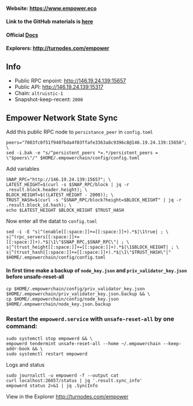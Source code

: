 #### Website: https://www.empower.eco
#### Link to the GitHub materials is [here](https://github.com/empowerchain)
#### Official [Docs](https://github.com/empowerchain/empowerchain/tree/main/testnets)
#### Explorers: http://turnodes.com/empower

## Info
- Public RPC enpoint: http://146.19.24.139:15657
- Public API: http://146.19.24.139:15317
- Chain: `altruistic-1`
- Snapshot-keep-recent: `2000`

## Empower Network State Sync
Add this public RPC node to `persistance_peer` in `config.toml`
```
peers="7003fc0f51f9407bda4f03ffafe3363a8c9396c8@146.19.24.139:15656"; \
sed -i.bak -e "s/^persistent_peers *=.*/persistent_peers = \"$peers\"/" $HOME/.empowerchain/config/config.toml
```
Add variables
```
SNAP_RPC="http://146.19.24.139:15657"; \
LATEST_HEIGHT=$(curl -s $SNAP_RPC/block | jq -r .result.block.header.height); \
BLOCK_HEIGHT=$((LATEST_HEIGHT - 2000)); \
TRUST_HASH=$(curl -s "$SNAP_RPC/block?height=$BLOCK_HEIGHT" | jq -r .result.block_id.hash); \
echo $LATEST_HEIGHT $BLOCK_HEIGHT $TRUST_HASH
```
Now enter all the datat to `config.toml`
```
sed -i -E "s|^(enable[[:space:]]+=[[:space:]]+).*$|\1true| ; \
s|^(rpc_servers[[:space:]]+=[[:space:]]+).*$|\1\"$SNAP_RPC,$SNAP_RPC\"| ; \
s|^(trust_height[[:space:]]+=[[:space:]]+).*$|\1$BLOCK_HEIGHT| ; \
s|^(trust_hash[[:space:]]+=[[:space:]]+).*$|\1\"$TRUST_HASH\"|" $HOME/.empowerchain/config/config.toml
```
#### In first time **make a backup** of `node_key.json` and `priv_validator_key.json` before unsafe-reset-all
```
cp $HOME/.empowerchain/config/priv_validator_key.json $HOME/.empowerchain/priv_validator_key.json.backup && \
cp $HOME/.empowerchain/config/node_key.json $HOME/.empowerchain/node_key.json.backup
```

### Restart the `empowerd.service` with `unsafe-reset-all` by one command:
```
sudo systemctl stop empowerd && \
empowerd tendermint unsafe-reset-all --home ~/.empowerchain --keep-addr-book && \
sudo systemctl restart empowerd
```
Logs and status
```
sudo journalctl -u empowerd -f --output cat
curl localhost:26657/status | jq '.result.sync_info'
empowerd status 2>&1 | jq .SyncInfo
```
View in the Explorer http://turnodes.com/empower
